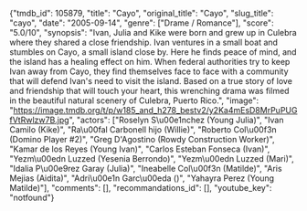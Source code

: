 {"tmdb_id": 105879, "title": "Cayo", "original_title": "Cayo", "slug_title": "cayo", "date": "2005-09-14", "genre": ["Drame / Romance"], "score": "5.0/10", "synopsis": "Ivan, Julia and Kike were born and grew up in Culebra where they shared a close friendship. Ivan ventures in a small boat and stumbles on Cayo, a small island close by. Here he finds peace of mind, and the island has a healing effect on him. When federal authorities try to keep Ivan away from Cayo, they find themselves face to face with a community that will defend Ivan's need to visit the island. Based on a true story of love and friendship that will touch your heart, this wrenching drama was filmed in the beautiful natural scenery of Culebra, Puerto Rico.", "image": "https://image.tmdb.org/t/p/w185_and_h278_bestv2/y2Ka4mEsD8MrPuPUGfVtRwlzw7B.jpg", "actors": ["Roselyn S\u00e1nchez (Young Julia)", "Ivan Camilo (Kike)", "Ra\u00fal Carbonell hijo (Willie)", "Roberto Col\u00f3n (Domino Player #2)", "Greg D'Agostino (Rowdy Construction Worker)", "Kamar de los Reyes (Young Ivan)", "Carlos Esteban Fonseca (Ivan)", "Yezm\u00edn Luzzed (Yesenia Berrondo)", "Yezm\u00edn Luzzed (Mari)", "Idalia P\u00e9rez Garay (Julia)", "Ineabelle Col\u00f3n (Matilde)", "Aris Mejias (Aidita)", "Adri\u00e1n Garc\u00eda ()", "Yahayra Perez (Young Matilde)"], "comments": [], "recommandations_id": [], "youtube_key": "notfound"}